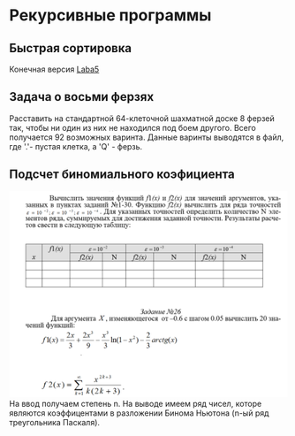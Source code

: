 # Рекурсивные программы

## Быстрая сортировка
 Конечная версия [Laba5](https://github.com/Butonsusumom/Laba5)
 
 ## Задача о восьми ферзях 
  Расставить на стандартной 64-клеточной шахматной доске 8 ферзей так, чтобы ни один из них не находился под боем другого. Всего получается 92 возможных варинта. Данные варинты выводятся в файл, где '.'- пустая клетка, а 'Q' - ферзь.
  
 ## Подсчет биномиального коэфициента 
  ![Image alt](https://github.com/Butonsusumom/Laba3/blob/master/screen.PNG)
  На ввод получаем степень n. На выводе имеем ряд чисел, которе являются коэффицентами в разложении Бинома Ньютона (n-ый ряд треугольника Паскаля).
